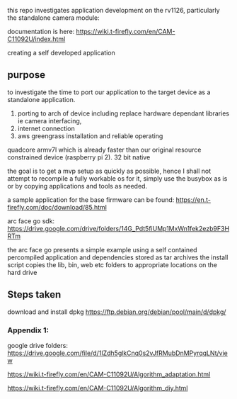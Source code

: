 
this repo investigates application development on the rv1126, particularly the standalone camera module: 

documentation is here: https://wiki.t-firefly.com/en/CAM-C11092U/index.html

creating a self developed application 

## purpose

to investigate the time to port our application to the target device as a standalone application. 

1. porting to arch of device including replace hardware dependant libraries ie camera interfacing, 
2. internet connection 
3. aws greengrass installation and reliable operating

quadcore armv7l which is already faster than our original resource constrained device (raspberry pi 2). 
32 bit native

the goal is to get a mvp setup as quickly as possible, hence I shall not attempt to recompile a fully workable os for it, simply use the busybox as is or by copying applications and tools as needed.

a sample application for the base firmware can be found: https://en.t-firefly.com/doc/download/85.html


arc face go sdk: https://drive.google.com/drive/folders/14G_Pdt5fiUMp1MxWn1fek2ezb9F3HRTm

the arc face go presents a simple example using a self contained percompiled application and dependencies stored as tar archives
the install script copies the lib, bin, web etc folders to appropriate locations on the hard drive 


## Steps taken

download and install dpkg https://ftp.debian.org/debian/pool/main/d/dpkg/









### Appendix 1:

google drive folders: https://drive.google.com/file/d/1IZdh5glkCnq0s2vJfRMubDnMPyrqqLNt/view


https://wiki.t-firefly.com/en/CAM-C11092U/Algorithm_adaptation.html

https://wiki.t-firefly.com/en/CAM-C11092U/Algorithm_diy.html